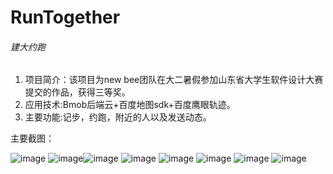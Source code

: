 # RunTogether

###### 建大约跑

1. 项目简介：该项目为new bee团队在大二暑假参加山东省大学生软件设计大赛提交的作品，获得三等奖。
2. 应用技术:Bmob后端云+百度地图sdk+百度鹰眼轨迹。
3. 主要功能:记步，约跑，附近的人以及发送动态。

主要截图：

![image](http://ac-HSNl7zbI.clouddn.com/5dcPUGMYHCsRcnLEgXCPuXj7BoO9qODaHGlFAh7b.jpg) ![image](http://ac-HSNl7zbI.clouddn.com/lySQoTdONi9tH7QYskIyXsiWax2EfqRxDOUHANLV.jpg)![image](http://ac-HSNl7zbI.clouddn.com/NGXjQ8aws5D7RMvG3jOQaVwLUlOvGFtfoT22piJP.jpg) ![image](http://ac-HSNl7zbI.clouddn.com/tzaKsIAKH82OR5ofKpLTo5Fr7rsKrLDVEtRdgMhK.jpg) ![image](http://ac-HSNl7zbI.clouddn.com/STNP4YAL80JPqGYNuSiYDElKMox8xy6EIyjHOvwU.jpg) ![image](http://ac-HSNl7zbI.clouddn.com/kt6OQdhXDyQC1h8hGLpNyOXQlWi8JTFDQOWoKaE0.jpg) ![image](http://ac-HSNl7zbI.clouddn.com/9e36qmfkP2pVJxCbts55eUoa7TnhJkdDzmQ8iLCP.jpg) ![image](http://ac-HSNl7zbI.clouddn.com/HMjPbSpwddKnlw5qspwwPFsvHSzkXYTF7g2qNVPp.jpg)
